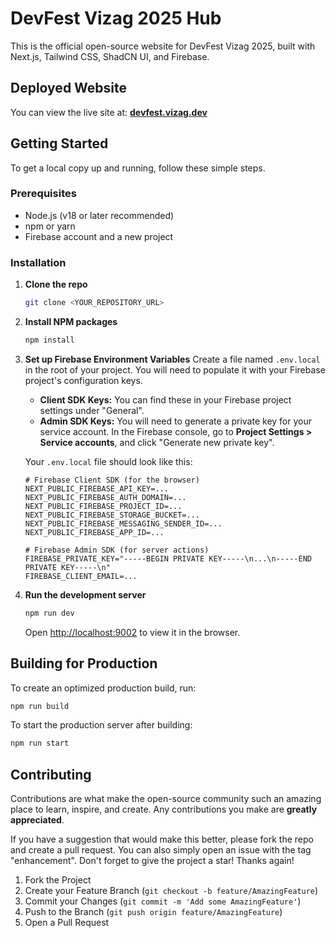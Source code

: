 # DevFest Vizag 2025 Hub

This is the official open-source website for DevFest Vizag 2025, built with Next.js, Tailwind CSS, ShadCN UI, and Firebase.

## Deployed Website

You can view the live site at: **[devfest.vizag.dev](https://devfest.vizag.dev)**

## Getting Started

To get a local copy up and running, follow these simple steps.

### Prerequisites

- Node.js (v18 or later recommended)
- npm or yarn
- Firebase account and a new project

### Installation

1.  **Clone the repo**
    ```sh
    git clone <YOUR_REPOSITORY_URL>
    ```

2.  **Install NPM packages**
    ```sh
    npm install
    ```

3.  **Set up Firebase Environment Variables**
    Create a file named `.env.local` in the root of your project. You will need to populate it with your Firebase project's configuration keys.

    - **Client SDK Keys:** You can find these in your Firebase project settings under "General".
    - **Admin SDK Keys:** You will need to generate a private key for your service account. In the Firebase console, go to **Project Settings > Service accounts**, and click "Generate new private key".

    Your `.env.local` file should look like this:
    ```env
    # Firebase Client SDK (for the browser)
    NEXT_PUBLIC_FIREBASE_API_KEY=...
    NEXT_PUBLIC_FIREBASE_AUTH_DOMAIN=...
    NEXT_PUBLIC_FIREBASE_PROJECT_ID=...
    NEXT_PUBLIC_FIREBASE_STORAGE_BUCKET=...
    NEXT_PUBLIC_FIREBASE_MESSAGING_SENDER_ID=...
    NEXT_PUBLIC_FIREBASE_APP_ID=...

    # Firebase Admin SDK (for server actions)
    FIREBASE_PRIVATE_KEY="-----BEGIN PRIVATE KEY-----\n...\n-----END PRIVATE KEY-----\n"
    FIREBASE_CLIENT_EMAIL=...
    ```

4.  **Run the development server**
    ```sh
    npm run dev
    ```
    Open [http://localhost:9002](http://localhost:9002) to view it in the browser.

## Building for Production

To create an optimized production build, run:
```sh
npm run build
```

To start the production server after building:
```sh
npm run start
```

## Contributing

Contributions are what make the open-source community such an amazing place to learn, inspire, and create. Any contributions you make are **greatly appreciated**.

If you have a suggestion that would make this better, please fork the repo and create a pull request. You can also simply open an issue with the tag "enhancement".
Don't forget to give the project a star! Thanks again!

1.  Fork the Project
2.  Create your Feature Branch (`git checkout -b feature/AmazingFeature`)
3.  Commit your Changes (`git commit -m 'Add some AmazingFeature'`)
4.  Push to the Branch (`git push origin feature/AmazingFeature`)
5.  Open a Pull Request

